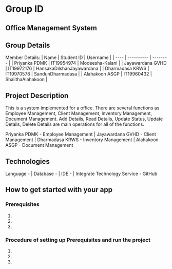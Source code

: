 # Group ID
## Office Management System

## Group Details
Member Details:
| Name | Student ID | Username |
| ---- | ---------- | -------- |
| Priyanka PDMK | IT19954974 | Modeesha-Kalani |
| Jayawardana GVHD | IT19972176 | HansakaDilshanJayawardana |
| Dharmadasa KRWS | IT19970578 | SandunDharmadasa |
| Alahakoon ASGP | IT19960432 | ShalithaAlahakoon | 

## Project Description
This is a system implemented for a office. There are several functions as Employee Management, Client Management, Inventory Management, Document Management. Add Details, Read Details, Update Status, Update Details, Delete Details are main operations for all of the functions. 

Priyanka PDMK - Employee Management | Jayawardana GVHD - Client Management | Dharmadasa KRWS - Inventory Management | Alahakoon ASGP - Document Management

## Technologies
Language -  | Database -  | IDE -  | Integrate Technology Service - GitHub

## How to get started with your app
### Prerequisites
1. 
2. 
3. 

### Procedure of setting up Prerequisites and run the project
1. 
2. 
3. 
